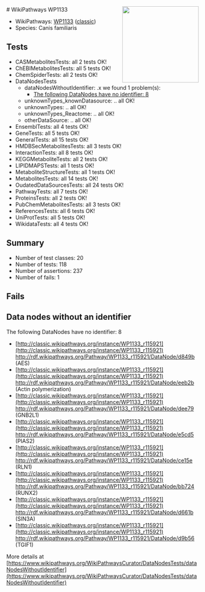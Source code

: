 <img style="float: right; width: 200px" src="https://upload.wikimedia.org/wikipedia/commons/thumb/8/83/Wplogo_with_text_500.png/640px-Wplogo_with_text_500.png" />
# WikiPathways WP1133

* WikiPathways: [WP1133](https://wikipathways.org/pathways/WP1133) ([classic](https://classic.wikipathways.org/instance/WP1133))
* Species: Canis familiaris
## Tests
* CASMetabolitesTests: all 2 tests OK!
* ChEBIMetabolitesTests: all 5 tests OK!
* ChemSpiderTests: all 2 tests OK!
* DataNodesTests
    * dataNodesWithoutIdentifier: .x we found 1 problem(s):
        * [The following DataNodes have no identifier: 8](#d2d32fa7)
    * unknownTypes_knownDatasource: .. all OK!
    * unknownTypes: .. all OK!
    * unknownTypes_Reactome: .. all OK!
    * otherDataSource: .. all OK!
* EnsemblTests: all 4 tests OK!
* GeneTests: all 5 tests OK!
* GeneralTests: all 15 tests OK!
* HMDBSecMetabolitesTests: all 3 tests OK!
* InteractionTests: all 8 tests OK!
* KEGGMetaboliteTests: all 2 tests OK!
* LIPIDMAPSTests: all 1 tests OK!
* MetaboliteStructureTests: all 1 tests OK!
* MetabolitesTests: all 14 tests OK!
* OudatedDataSourcesTests: all 24 tests OK!
* PathwayTests: all 7 tests OK!
* ProteinsTests: all 2 tests OK!
* PubChemMetabolitesTests: all 3 tests OK!
* ReferencesTests: all 6 tests OK!
* UniProtTests: all 5 tests OK!
* WikidataTests: all 4 tests OK!


## Summary

* Number of test classes: 20
* Number of tests: 118
* Number of assertions: 237
* Number of fails: 1

## Fails

<a name="d2d32fa7" />

## Data nodes without an identifier

The following DataNodes have no identifier: 8

* [http://classic.wikipathways.org/instance/WP1133_r115921](http://classic.wikipathways.org/instance/WP1133_r115921) http://rdf.wikipathways.org/Pathway/WP1133_r115921/DataNode/d849b (AES)
* [http://classic.wikipathways.org/instance/WP1133_r115921](http://classic.wikipathways.org/instance/WP1133_r115921) http://rdf.wikipathways.org/Pathway/WP1133_r115921/DataNode/eeb2b (Actin polymerization)
* [http://classic.wikipathways.org/instance/WP1133_r115921](http://classic.wikipathways.org/instance/WP1133_r115921) http://rdf.wikipathways.org/Pathway/WP1133_r115921/DataNode/dee79 (GNB2L1)
* [http://classic.wikipathways.org/instance/WP1133_r115921](http://classic.wikipathways.org/instance/WP1133_r115921) http://rdf.wikipathways.org/Pathway/WP1133_r115921/DataNode/e5cd5 (PIAS2)
* [http://classic.wikipathways.org/instance/WP1133_r115921](http://classic.wikipathways.org/instance/WP1133_r115921) http://rdf.wikipathways.org/Pathway/WP1133_r115921/DataNode/ce15e (RLN1)
* [http://classic.wikipathways.org/instance/WP1133_r115921](http://classic.wikipathways.org/instance/WP1133_r115921) http://rdf.wikipathways.org/Pathway/WP1133_r115921/DataNode/bb724 (RUNX2)
* [http://classic.wikipathways.org/instance/WP1133_r115921](http://classic.wikipathways.org/instance/WP1133_r115921) http://rdf.wikipathways.org/Pathway/WP1133_r115921/DataNode/d661b (SIN3A)
* [http://classic.wikipathways.org/instance/WP1133_r115921](http://classic.wikipathways.org/instance/WP1133_r115921) http://rdf.wikipathways.org/Pathway/WP1133_r115921/DataNode/d9b56 (TGIF1)


More details at [https://www.wikipathways.org/WikiPathwaysCurator/DataNodesTests/dataNodesWithoutIdentifier](https://www.wikipathways.org/WikiPathwaysCurator/DataNodesTests/dataNodesWithoutIdentifier)

